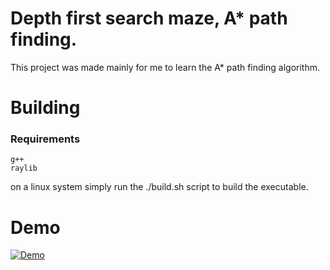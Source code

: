 # Depth first search maze, A* path finding.
This project was made mainly for me to learn the A* path finding algorithm.

# Building
### Requirements
```
g++
raylib
```
on a linux system simply run the ./build.sh script to build the executable.
# Demo
[![Demo](https://img.youtube.com/vi/GPh2Z8ps418/hqdefault.jpg)](https://www.youtube.com/embed/GPh2Z8ps418)
